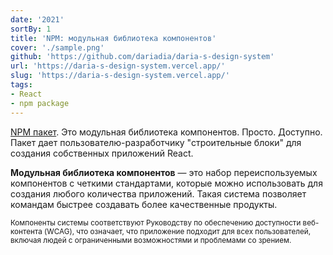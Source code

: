 ```yaml
---
date: '2021'
sortBy: 1
title: 'NPM: модульная библиотека компонентов'
cover: './sample.png'
github: 'https://github.com/dariadia/daria-s-design-system'
url: 'https://daria-s-design-system.vercel.app/'
slug: 'https://daria-s-design-system.vercel.app/'
tags:
- React
- npm package
---
```


[NPM пакет](https://www.npmjs.com/package/daria-s-design-system). Это модульная библиотека компонентов. Просто. Доступно. Пакет дает пользователю-разработчику "строительные блоки" для создания собственных приложений React.

<b>Модульная библиотека компонентов</b> — это набор переиспользуемых компонентов с четкими стандартами, которые можно использовать для создания любого количества приложений. Такая система позволяет командам быстрее создавать более качественные продукты.

<small>Компоненты системы соответствуют Руководству по обеспечению доступности веб-контента (WCAG), что означает, что приложение подходит для всех пользователей, включая людей с ограниченными возможностями и проблемами со зрением.</small>

